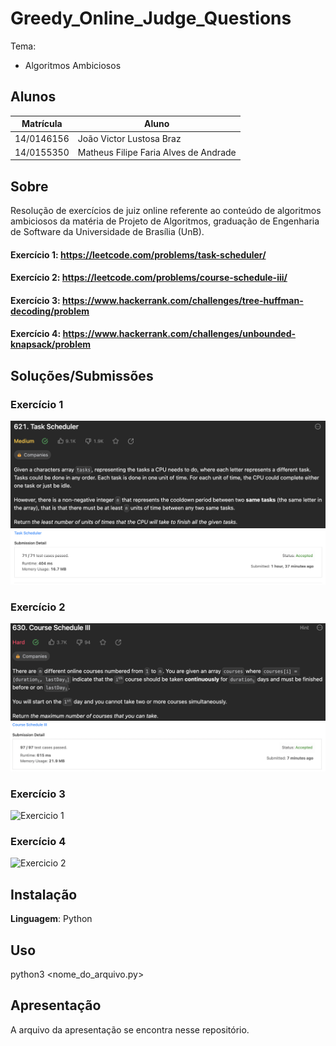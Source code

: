 # Greedy_Online_Judge_Questions


Tema:
 - Algoritmos Ambiciosos
 
## Alunos
|Matrícula | Aluno |
| -- | -- |
| 14/0146156 |  João Victor Lustosa Braz |
| 14/0155350  |  Matheus Filipe Faria Alves de Andrade |

## Sobre 
Resolução de exercícios de juiz online referente ao conteúdo de algoritmos ambiciosos da matéria de Projeto de Algoritmos, graduação de Engenharia de Software da Universidade de Brasília (UnB). 

#### Exercício 1: https://leetcode.com/problems/task-scheduler/

#### Exercício 2: https://leetcode.com/problems/course-schedule-iii/

#### Exercício 3: https://www.hackerrank.com/challenges/tree-huffman-decoding/problem 

#### Exercício 4: https://www.hackerrank.com/challenges/unbounded-knapsack/problem

## Soluções/Submissões
### Exercício 1
![Exercicio 1](./enunciados/enunciado1.png)
![Submissao 1](./enunciados/submissao1.png)

### Exercício 2
![Exercicio 2](./enunciados/enunciado2.png)
![Submissao 2](./enunciados/submissao2.png)

### Exercício 3
![Exercicio 1](https://i.imgur.com/VuB8TBD.png)

### Exercício 4
![Exercicio 2](https://i.imgur.com/nGF0UjD.png)

## Instalação 
**Linguagem**: Python<br>

## Uso 
python3 <nome_do_arquivo.py> 

## Apresentação

A arquivo da apresentação se encontra nesse repositório.





